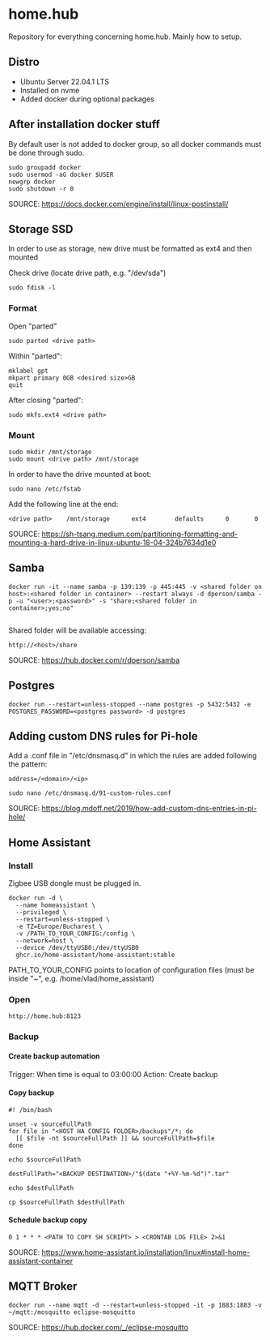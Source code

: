 # home.hub
Repository for everything concerning home.hub. Mainly how to setup.

## Distro
- Ubuntu Server 22.04.1 LTS
- Installed on nvme
- Added docker during optional packages

## After installation docker stuff
By default user is not added to docker group, so all docker commands must be done through sudo.

```
sudo groupadd docker
sudo usermod -aG docker $USER
newgrp docker
sudo shutdown -r 0
```

SOURCE: https://docs.docker.com/engine/install/linux-postinstall/


## Storage SSD
In order to use as storage, new drive must be formatted as ext4 and then mounted

Check drive (locate drive path, e.g. "/dev/sda")
```
sudo fdisk -l
```
### Format
Open "parted" 
```
sudo parted <drive path>
```
Within "parted":
```
mklabel gpt
mkpart primary 0GB <desired size>GB
quit
```
After closing "parted":
```
sudo mkfs.ext4 <drive path>
```
### Mount
```
sudo mkdir /mnt/storage
sudo mount <drive path> /mnt/storage
```
In order to have the drive mounted at boot:
```
sudo nano /etc/fstab
```
Add the following line at the end:
```
<drive path>    /mnt/storage      ext4        defaults      0       0
```

SOURCE: https://sh-tsang.medium.com/partitioning-formatting-and-mounting-a-hard-drive-in-linux-ubuntu-18-04-324b7634d1e0

## Samba
```
docker run -it --name samba -p 139:139 -p 445:445 -v <shared folder on host>:<shared folder in container> --restart always -d dperson/samba -p -u "<user>;<password>" -s "share;<shared folder in container>;yes;no"
 
```
Shared folder will be available accessing:
```
http://<host>/share
```

SOURCE: https://hub.docker.com/r/dperson/samba

## Postgres
```
docker run --restart=unless-stopped --name postgres -p 5432:5432 -e POSTGRES_PASSWORD=<postgres password> -d postgres
```

## Adding custom DNS rules for Pi-hole
Add a .conf file in "/etc/dnsmasq.d" in which the rules are added following the pattern:
```
address=/<domain>/<ip>
```
```
sudo nano /etc/dnsmasq.d/91-custom-rules.conf 
```
SOURCE: https://blog.mdoff.net/2019/how-add-custom-dns-entries-in-pi-hole/

## Home Assistant

### Install 

Zigbee USB dongle must be plugged in.

```
docker run -d \
  --name homeassistant \
  --privileged \
  --restart=unless-stopped \
  -e TZ=Europe/Bucharest \
  -v /PATH_TO_YOUR_CONFIG:/config \
  --network=host \
  --device /dev/ttyUSB0:/dev/ttyUSB0
  ghcr.io/home-assistant/home-assistant:stable
```

PATH_TO_YOUR_CONFIG points to location of configuration files (must be inside "~", e.g. /home/vlad/home_assistant)

### Open
```
http://home.hub:8123
```

### Backup

#### Create backup automation

Trigger: When time is equal to 03:00:00
Action: Create backup

#### Copy backup

```
#! /bin/bash

unset -v sourceFullPath
for file in "<HOST HA CONFIG FOLDER>/backups"/*; do
  [[ $file -nt $sourceFullPath ]] && sourceFullPath=$file
done

echo $sourceFullPath

destFullPath="<BACKUP DESTINATION>/"$(date "+%Y-%m-%d")".tar"

echo $destFullPath

cp $sourceFullPath $destFullPath
```

#### Schedule backup copy
```
0 1 * * * <PATH TO COPY SH SCRIPT> > <CRONTAB LOG FILE> 2>&1
```

SOURCE: https://www.home-assistant.io/installation/linux#install-home-assistant-container

## MQTT Broker

```
docker run --name mqtt -d --restart=unless-stopped -it -p 1883:1883 -v ~/mqtt:/mosquitto eclipse-mosquitto
```

SOURCE: https://hub.docker.com/_/eclipse-mosquitto
